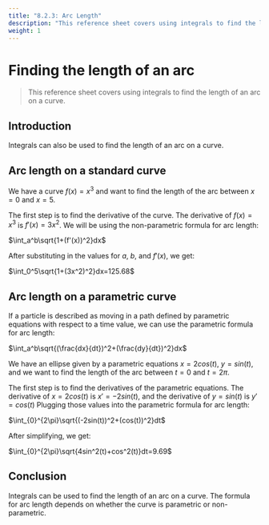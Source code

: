 ```yaml
---
title: "8.2.3: Arc Length"
description: "This reference sheet covers using integrals to find the length of an arc on a curve."
weight: 1
---
```


# Finding the length of an arc

> This reference sheet covers using integrals to find the length of an arc on a curve.

## Introduction

Integrals can also be used to find the length of an arc on a curve.

## Arc length on a standard curve

We have a curve $f(x)=x^3$ and want to find the length of the arc between $x=0$ and $x=5$.

The first step is to find the derivative of the curve. The derivative of $f(x)=x^3$ is $f'(x)=3x^2$. We will be using the non-parametric formula for arc length:

$\int_a^b\sqrt{1+(f'(x))^2}dx$

After substituting in the values for $a$, $b$, and $f'(x)$, we get:

$\int_0^5\sqrt{1+(3x^2)^2}dx=125.68$

## Arc length on a parametric curve

If a particle is described as moving in a path defined by parametric equations with respect to a time value, we can use the parametric formula for arc length:

$\int_a^b\sqrt{(\frac{dx}{dt})^2+(\frac{dy}{dt})^2}dx$

We have an ellipse given by a parametric equations $x=2cos(t)$, $y=sin(t)$, and we want to find the length of the arc between $t=0$ and $t=2\pi$.

The first step is to find the derivatives of the parametric equations. The derivative of $x=2cos(t)$ is $x'=-2sin(t)$, and the derivative of $y=sin(t)$ is $y'=cos(t)$ Plugging those values into the parametric formula for arc length:

$\int_{0}^{2\pi}\sqrt{(-2sin(t))^2+(cos(t))^2}dt$

After simplifying, we get:

$\int_{0}^{2\pi}\sqrt{4sin^2(t)+cos^2(t)}dt=9.69$

## Conclusion

Integrals can be used to find the length of an arc on a curve. The formula for arc length depends on whether the curve is parametric or non-parametric.
